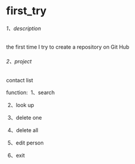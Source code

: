 # first_try

###### 1、description

the first time I try to create a repository on Git Hub

###### 2、project

contact list

function:
​					1、search

​					2、look up

​					3、delete one

​					4、delete all

​					5、edit person

​					6、exit
